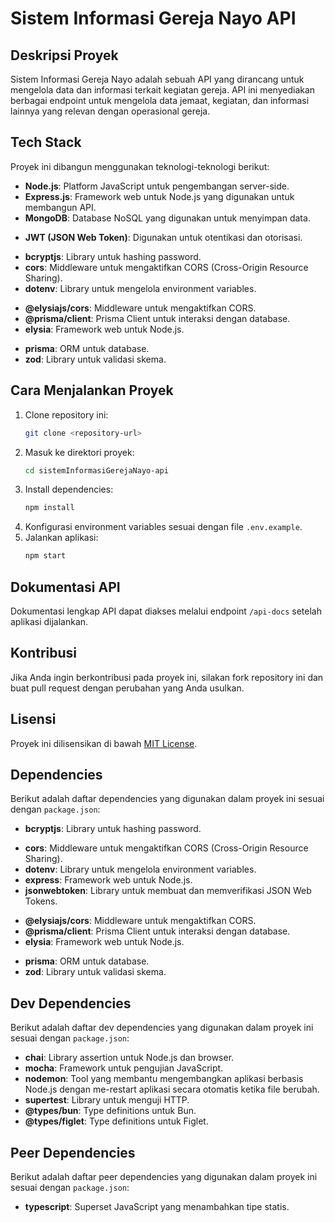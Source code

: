 # Sistem Informasi Gereja Nayo API

## Deskripsi Proyek
Sistem Informasi Gereja Nayo adalah sebuah API yang dirancang untuk mengelola data dan informasi terkait kegiatan gereja. API ini menyediakan berbagai endpoint untuk mengelola data jemaat, kegiatan, dan informasi lainnya yang relevan dengan operasional gereja.

## Tech Stack
Proyek ini dibangun menggunakan teknologi-teknologi berikut:

- **Node.js**: Platform JavaScript untuk pengembangan server-side.
- **Express.js**: Framework web untuk Node.js yang digunakan untuk membangun API.
- **MongoDB**: Database NoSQL yang digunakan untuk menyimpan data.
<!-- - **Mongoose**: ODM (Object Data Modeling) library untuk MongoDB dan Node.js. -->
- **JWT (JSON Web Token)**: Digunakan untuk otentikasi dan otorisasi.
<!-- - **Docker**: Digunakan untuk containerization aplikasi. -->
<!-- - **Swagger**: Digunakan untuk dokumentasi API. -->
- **bcryptjs**: Library untuk hashing password.
- **cors**: Middleware untuk mengaktifkan CORS (Cross-Origin Resource Sharing).
- **dotenv**: Library untuk mengelola environment variables.
<!-- - **swagger-ui-express**: Middleware untuk menyajikan dokumentasi API menggunakan Swagger UI. -->
- **@elysiajs/cors**: Middleware untuk mengaktifkan CORS.
- **@prisma/client**: Prisma Client untuk interaksi dengan database.
- **elysia**: Framework web untuk Node.js.
<!-- - **figlet**: Library untuk membuat teks ASCII art. -->
- **prisma**: ORM untuk database.
- **zod**: Library untuk validasi skema.

## Cara Menjalankan Proyek
1. Clone repository ini:
    ```bash
    git clone <repository-url>
    ```
2. Masuk ke direktori proyek:
    ```bash
    cd sistemInformasiGerejaNayo-api
    ```
3. Install dependencies:
    ```bash
    npm install
    ```
4. Konfigurasi environment variables sesuai dengan file `.env.example`.
5. Jalankan aplikasi:
    ```bash
    npm start
    ```

## Dokumentasi API
Dokumentasi lengkap API dapat diakses melalui endpoint `/api-docs` setelah aplikasi dijalankan.

## Kontribusi
Jika Anda ingin berkontribusi pada proyek ini, silakan fork repository ini dan buat pull request dengan perubahan yang Anda usulkan.

## Lisensi
Proyek ini dilisensikan di bawah [MIT License](LICENSE).

## Dependencies

Berikut adalah daftar dependencies yang digunakan dalam proyek ini sesuai dengan `package.json`:

- **bcryptjs**: Library untuk hashing password.
<!-- - **body-parser**: Middleware untuk parsing body request. -->
- **cors**: Middleware untuk mengaktifkan CORS (Cross-Origin Resource Sharing).
- **dotenv**: Library untuk mengelola environment variables.
- **express**: Framework web untuk Node.js.
- **jsonwebtoken**: Library untuk membuat dan memverifikasi JSON Web Tokens.
<!-- - **mongoose**: ODM (Object Data Modeling) library untuk MongoDB dan Node.js. -->
<!-- - **morgan**: HTTP request logger middleware untuk Node.js. -->
<!-- - **swagger-ui-express**: Middleware untuk menyajikan dokumentasi API menggunakan Swagger UI. -->
- **@elysiajs/cors**: Middleware untuk mengaktifkan CORS.
- **@prisma/client**: Prisma Client untuk interaksi dengan database.
- **elysia**: Framework web untuk Node.js.
<!-- - **figlet**: Library untuk membuat teks ASCII art. -->
- **prisma**: ORM untuk database.
- **zod**: Library untuk validasi skema.

## Dev Dependencies

Berikut adalah daftar dev dependencies yang digunakan dalam proyek ini sesuai dengan `package.json`:

- **chai**: Library assertion untuk Node.js dan browser.
- **mocha**: Framework untuk pengujian JavaScript.
- **nodemon**: Tool yang membantu mengembangkan aplikasi berbasis Node.js dengan me-restart aplikasi secara otomatis ketika file berubah.
- **supertest**: Library untuk menguji HTTP.
- **@types/bun**: Type definitions untuk Bun.
- **@types/figlet**: Type definitions untuk Figlet.

## Peer Dependencies

Berikut adalah daftar peer dependencies yang digunakan dalam proyek ini sesuai dengan `package.json`:

- **typescript**: Superset JavaScript yang menambahkan tipe statis.